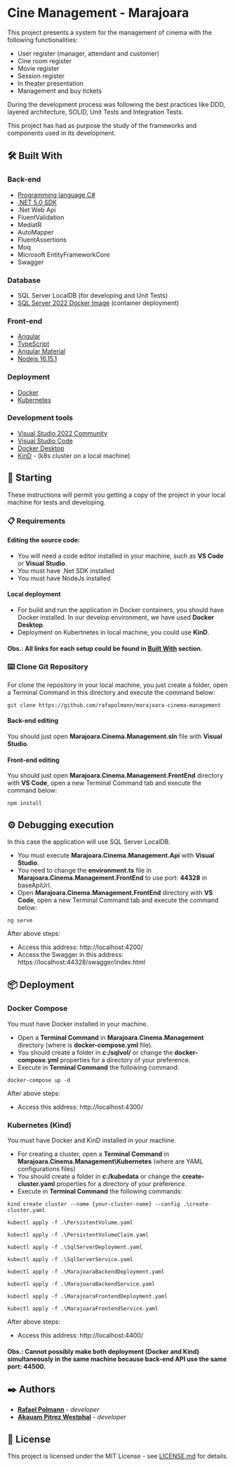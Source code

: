 # Cine Management - Marajoara

This project presents a system for the management of cinema with the following functionalities:
* User register (manager, attendant and customer)
* Cine room register
* Movie register
* Session register
* In theater presentation
* Management and buy tickets

During the development process was following the best practices like DDD, layered architecture, SOLID, Unit Tests and Integration Tests.

This project has had as purpose the study of the frameworks and components used in its development.

## 🛠️ Built With

### Back-end
* [Programming language C#](https://dotnet.microsoft.com/en-us/learn/csharp)
* [.NET 5.0 SDK](https://dotnet.microsoft.com/en-us/download/dotnet/5.0)
* .Net Web Api
* FluentValidation
* MediatR
* AutoMapper
* FluentAssertions
* Moq
* Microsoft EntityFrameworkCore
* Swagger

### Database
* SQL Server LocalDB (for developing and Unit Tests)
* [SQL Server 2022 Docker Image](https://hub.docker.com/_/microsoft-mssql-server) (container deployment)

### Front-end

* [Angular](https://angular.io/start)
* [TypeScript](https://www.typescriptlang.org/)
* [Angular Material](https://material.angular.io/)
* [Nodejs 16.15.1](https://nodejs.org/)

### Deployment
* [Docker](https://docs.docker.com/)
* [Kubernetes](https://kubernetes.io/)

### Development tools
* [Visual Studio 2022 Community](https://visualstudio.microsoft.com/pt-br/vs/community/)
* [Visual Studio Code](https://code.visualstudio.com/)
* [Docker Desktop](https://www.docker.com/products/docker-desktop/)
* [KinD](https://kind.sigs.k8s.io/) - (k8s cluster on a local machine)


## 🚀 Starting

These instructions will permit you getting a copy of the project in your local machine for tests and developing. 

### 📋 Requirements

#### Editing the source code:
* You will need a code editor installed in your machine, such as **VS Code** or **Visual Studio**.
* You must have .Net SDK installed
* You must have NodeJs installed

#### Local deployment
* For build and run the application in Docker containers, you should have Docker installed. In our develop environment, we have used **Docker Desktop**.
* Deployment on Kubertnetes in local machine, you could use **KinD**.


#### Obs.: All links for each setup could be found in **[Built With](https://github.com/rafapolmann/marajoara-cinema-management?readme=1#%EF%B8%8F-built-with)** section.


### ⌨️ Clone Git Repository

For clone the repository in your local machine, you just create a folder, open a Terminal Command in this directory and execute the command below:


```
git clone https://github.com/rafapolmann/marajoara-cinema-management
```

#### Back-end editing
You should just open **Marajoara.Cinema.Management.sln** file with **Visual Studio**.

#### Front-end editing
You should just open **Marajoara.Cinema.Management.FrontEnd** directory with **VS Code**, open a new Terminal Command tab and execute the command below:

```
npm install
```

## ⚙️ Debugging execution

In this case the application will use SQL Server LocalDB.
* You must execute **Marajoara.Cinema.Management.Api** with **Visual Studio**.
* You need to change the **environment.ts** file in **Marajoara.Cinema.Management.FrontEnd** to use port: **44328** in baseApiUrl.
* Open **Marajoara.Cinema.Management.FrontEnd** directory with **VS Code**, open a new Terminal Command tab and execute the command below:

```
ng serve
```
After above steps:
* Access this address: http://localhost:4200/
* Access the Swagger in this address: https://localhost:44328/swagger/index.html

## 📦 Deployment

### Docker Compose

You must have Docker installed in your machine.

* Open a **Terminal Command** in **Marajoara.Cinema.Management** directory (where is **docker-compose.yml** file).
* You should create a folder in **c:/sqlvol/** or change the **docker-compose.yml** properties for a directory of your preference.
* Execute in **Terminal Command** the following command:

```
docker-compose up -d
```
After above steps:
* Access this address: http://localhost:4300/

### Kubernetes (Kind)

You must have Docker and KinD installed in your machine.

* For creating a cluster, open a **Terminal Command** in **Marajoara.Cinema.Management\Kubernetes** (where are YAML configurations files)
* You should create a folder in **c:/kubedata** or change the **create-cluster.yaml** properties for a directory of your preference.
* Execute in **Terminal Command** the following commands:

```
kind create cluster --name {your-cluster-name} --config .\create-cluster.yaml
```
```
kubectl apply -f .\PersistentVolume.yaml
```
```
kubectl apply -f .\PersistentVolumeClaim.yaml
```
```
kubectl apply -f .\SqlServerDeployment.yaml
```
```
kubectl apply -f .\SqlServerService.yaml
```
```
kubectl apply -f .\MarajoaraBackendDeployment.yaml
```
```
kubectl apply -f .\MarajoaraBackendService.yaml
```
```
kubectl apply -f .\MarajoaraFrontendDeployment.yaml
```
```
kubectl apply -f .\MarajoaraFrontendService.yaml
```

After above steps:
* Access this address: http://localhost:4400/

#### Obs.: Cannot possibly make both deployment (Docker and Kind) simultaneously in the same machine because back-end API use the same port: 44500.

## ✒️ Authors

* [**Rafael Polmann**](https://github.com/rafapolmann) - *developer*
* [**Akauam Pitrez Westphal**](https://github.com/Akauam) - *developer*


## 📄 License

This project is licensed under the MIT License - see [LICENSE.md](https://github.com/rafapolmann/marajoara-cinema-management/LICENSE.md) for details.
